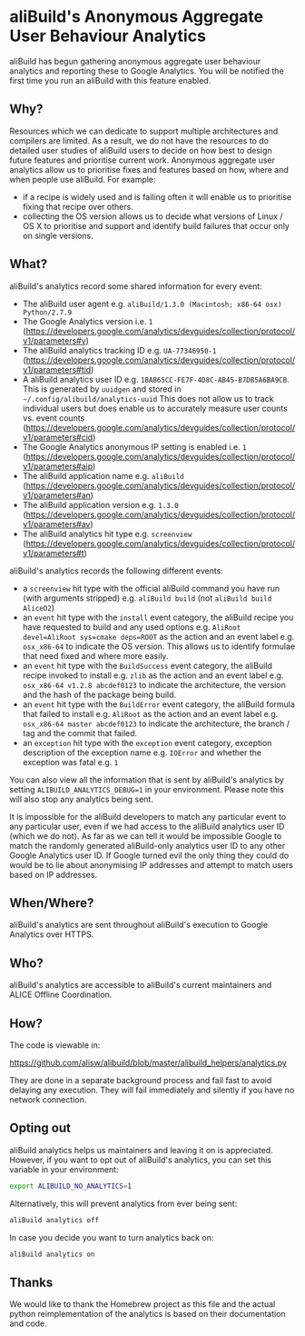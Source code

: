 # aliBuild's Anonymous Aggregate User Behaviour Analytics

aliBuild has begun gathering anonymous aggregate user behaviour analytics and
reporting these to Google Analytics. You will be notified the first time you
run an aliBuild with this feature enabled.

## Why?
Resources which we can dedicate to support multiple architectures and compilers are
limited. As a result, we do not have the resources to do detailed user
studies of aliBuild users to decide on how best to design future features and
prioritise current work. Anonymous aggregate user analytics allow us to
prioritise fixes and features based on how, where and when people use aliBuild.
For example:

- if a recipe is widely used and is failing often it will enable us to
  prioritise fixing that recipe over others.
- collecting the OS version allows us to decide what versions of Linux / OS X to
  prioritise and support and identify build failures that occur only on single
  versions.

## What?
aliBuild's analytics record some shared information for every event:

- The aliBuild user agent e.g. `aliBuild/1.3.0 (Macintosh; x86-64 osx) Python/2.7.9`
- The Google Analytics version i.e. `1`
  (https://developers.google.com/analytics/devguides/collection/protocol/v1/parameters#v)
- The aliBuild analytics tracking ID e.g. `UA-77346950-1`
  (https://developers.google.com/analytics/devguides/collection/protocol/v1/parameters#tid)
- A aliBuild analytics user ID e.g. `1BAB65CC-FE7F-4D8C-AB45-B7DB5A6BA9CB`.
  This is generated by `uuidgen` and stored in `~/.config/alibuild/analytics-uuid`
  This does not allow us to track individual users but does enable us to
  accurately measure user counts vs. event counts
  (https://developers.google.com/analytics/devguides/collection/protocol/v1/parameters#cid)
- The Google Analytics anonymous IP setting is enabled i.e. `1`
  (https://developers.google.com/analytics/devguides/collection/protocol/v1/parameters#aip)
- The aliBuild application name e.g. `aliBuild` (https://developers.google.com/analytics/devguides/collection/protocol/v1/parameters#an)
- The aliBuild application version e.g. `1.3.0` (https://developers.google.com/analytics/devguides/collection/protocol/v1/parameters#av)
- The aliBuild analytics hit type e.g. `screenview` (https://developers.google.com/analytics/devguides/collection/protocol/v1/parameters#t)

aliBuild's analytics records the following different events:

- a `screenview` hit type with the official aliBuild command you have run (with
  arguments stripped) e.g. `aliBuild build` (not `aliBuild build AliceO2`)
- an `event` hit type with the `install` event category, the aliBuild recipe you
  have requested to build and any used options e.g. `AliRoot devel=AliRoot sys=cmake deps=ROOT` as the
  action and an event label e.g. `osx_x86-64` to indicate
  the OS version. This allows us to identify formulae that need fixed and where
  more easily.
- an `event` hit type with the `BuildSuccess` event category, the aliBuild
  recipe invoked to install e.g. `zlib` as the action and an event label
  e.g. `osx_x86-64 v1.2.8 abcdef0123` to indicate the architecture, the version and
  the hash of the package being build.
- an `event` hit type with the `BuildError` event category, the aliBuild
  formula that failed to install e.g. `AliRoot` as the action and an event label
  e.g. `osx_x86-64 master abcdef0123` to indicate the architecture, the branch / tag
  and the commit that failed.
- an `exception` hit type with the `exception` event category, exception
  description of the exception name e.g. `IOError` and whether
  the exception was fatal e.g. `1`

You can also view all the information that is sent by aliBuild's
analytics by setting `ALIBUILD_ANALYTICS_DEBUG=1` in your environment.
Please note this will also stop any analytics being sent.

It is impossible for the aliBuild developers to match any particular
event to any particular user, even if we had access to the aliBuild
analytics user ID (which we do not). As far as we can tell it would
be impossible Google to match the randomly generated aliBuild-only
analytics user ID to any other Google Analytics user ID. If Google
turned evil the only thing they could do would be to lie about
anonymising IP addresses and attempt to match users based on IP
addresses.

## When/Where?
aliBuild's analytics are sent throughout aliBuild's execution to Google
Analytics over HTTPS.

## Who?
aliBuild's analytics are accessible to aliBuild's current maintainers
and ALICE Offline Coordination.

## How?
The code is viewable in:

https://github.com/alisw/alibuild/blob/master/alibuild_helpers/analytics.py

They are done in a separate background process and fail fast to
avoid delaying any execution. They will fail immediately and silently if
you have no network connection.

## Opting out
aliBuild analytics helps us maintainers and leaving it on is
appreciated. However, if you want to opt out of aliBuild's analytics,
you can set this variable in your environment:

```sh
export ALIBUILD_NO_ANALYTICS=1
```

Alternatively, this will prevent analytics from ever being sent:

```sh
aliBuild analytics off
```

In case you decide you want to turn analytics back on:

```sh
aliBuild analytics on
```

## Thanks
We would like to thank the Homebrew project as this file and the actual
python reimplementation of the analytics is based on their documentation
and code.

